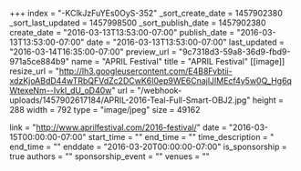 +++
index = "-KClkJzFuYEs0OyS-352"
_sort_create_date = 1457902380
_sort_last_updated = 1457998500
_sort_publish_date = 1457902380
create_date = "2016-03-13T13:53:00-07:00"
publish_date = "2016-03-13T13:53:00-07:00"
date = "2016-03-13T13:53:00-07:00"
last_updated = "2016-03-14T16:35:00-07:00"
preview_url = "9c7318d3-59a8-36d9-fbd9-971a5ce884b9"
name = "APRIL Festival"
title = "APRIL Festival"
[[image]]
resize_url = "http://lh3.googleusercontent.com/E4B8Fvbtii-xdzKjoABdD44wTRbQFVdZc2DCwK6I0ep9WE6CnajlJIMEcf4y5w0Q_Hg6qWtexeNm--Ivkl_dU_oD40w"
url = "/webhook-uploads/1457902617184/APRIL-2016-Teal-Full-Smart-OBJ2.jpg"
height = 288
width = 792
type = "image/jpeg"
size = 49162

link = "http://www.aprilfestival.com/2016-festival/"
date = "2016-03-15T00:00:00-07:00"
start_time = ""
end_time = ""
time_description = "
end_time = ""
enddate = "2016-03-20T00:00:00-07:00"
is_sponsorship = true
authors = ""
sponsorship_event = ""
venues = ""
